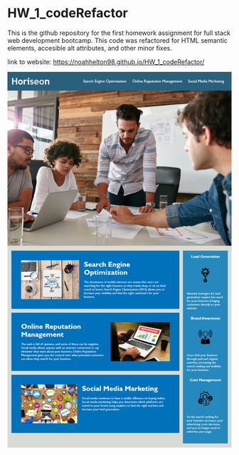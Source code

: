 # HW_1_codeRefactor

This is the github repository for the first homework assignment for full stack web development bootcamp. This code was refactored for HTML semantic elements, accesible alt attributes, and other minor fixes. 

link to website:  https://noahhelton98.github.io/HW_1_codeRefactor/

![website preview](assets/images/01-html-css-git-homework-demo.png)